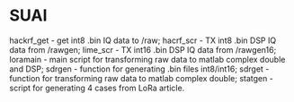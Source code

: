 # SUAI
hackrf_get - get int8 .bin IQ data to /raw;
hacrf_scr - TX int8 .bin DSP IQ data from /rawgen;
lime_scr - TX int16 .bin DSP IQ data from /rawgen16;
loramain - main script for transforming raw data to matlab complex double and DSP;
sdrgen - function for generating .bin files int8/int16;
sdrget - function for transforming raw data to matlab complex double;
statgen - script for generating 4 cases from LoRa article.
